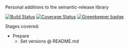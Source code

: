 Personal additions to the semantic-release library

[![Build Status](https://travis-ci.com/Alorel/semantic-release-alorel.svg?branch=1.2.1)](https://travis-ci.com/Alorel/semantic-release-alorel)
[![Coverage Status](https://coveralls.io/repos/github/Alorel/semantic-release-alorel/badge.svg?branch=1.2.1)](https://coveralls.io/github/Alorel/semantic-release-alorel?branch=1.2.1)
[![Greenkeeper badge](https://badges.greenkeeper.io/Alorel/semantic-release-alorel.svg)](https://greenkeeper.io/)

Stages covered:

* Prepare
  * Set versions @ README.md